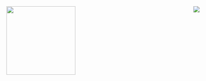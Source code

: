 <img align="left" height="180em" src="https://github-readme-stats.vercel.app/api/?username=Viklysx&show_icons=true&&langs_count=10&theme=radical&hide_border=true&&count_private=true&include_all_commits=true" />

<img align="right" src="https://github-readme-stats.vercel.app/api/top-langs/?username=Viklysx&show_icons=true&&langs_count=6&theme=radical&hide_border=true&&count_private=true&include_all_commits=true" /> 
